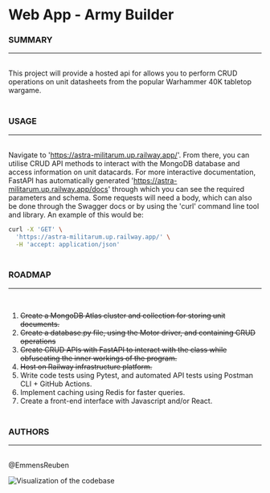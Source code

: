 # Web App - **Army Builder**

### SUMMARY
---
<br>
This project will provide a hosted api for allows you to perform CRUD operations on unit datasheets from the popular Warhammer 40K tabletop wargame.

### <br> USAGE
---

<br> Navigate to 'https://astra-militarum.up.railway.app/'. From there, you can utilise CRUD API methods to interact with the MongoDB database and access information on unit datacards. For more interactive documentation, FastAPI has automatically generated 'https://astra-militarum.up.railway.app/docs' through which you can see the required parameters and schema. Some requests will need a body, which can also be done through the Swagger docs or by using the 'curl' command line tool and library. An example of this would be: 

```bash
curl -X 'GET' \
  'https://astra-militarum.up.railway.app/' \
  -H 'accept: application/json'
```

### <br> ROADMAP
---
<br>

1. ~~Create a MongoDB Atlas cluster and collection for storing unit documents.~~
2. ~~Create a database.py file, using the Motor driver, and containing CRUD operations~~
3. ~~Create CRUD APIs with FastAPI to interact with the class while obfuscating the inner workings of the program.~~
4. ~~Host on Railway infrastructure platform.~~
5. Write code tests using Pytest, and automated API tests using Postman CLI + GitHub Actions. 
4. Implement caching using Redis for faster queries.
5. Create a front-end interface with Javascript and/or React. 

### <br> AUTHORS
---
<br>
@EmmensReuben

![Visualization of the codebase](./diagram.svg)